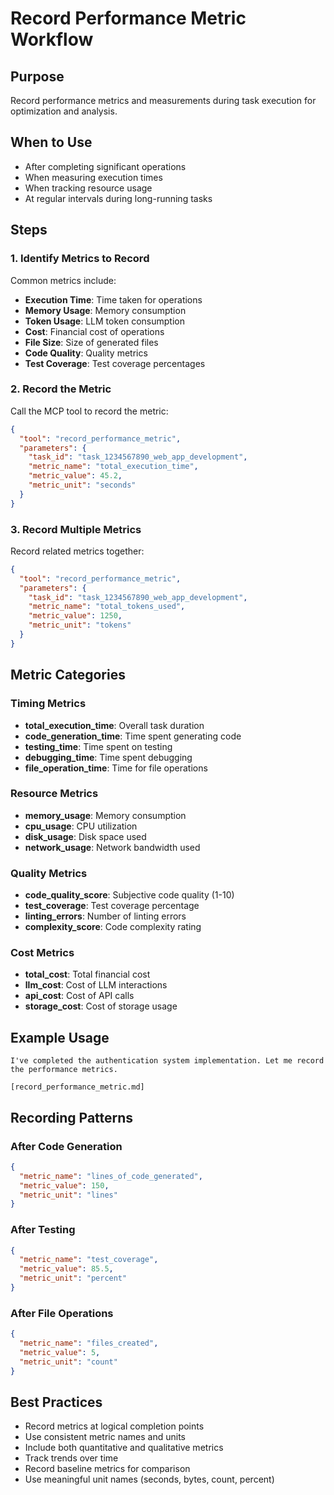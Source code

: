 # Record Performance Metric Workflow

## Purpose
Record performance metrics and measurements during task execution for optimization and analysis.

## When to Use
- After completing significant operations
- When measuring execution times
- When tracking resource usage
- At regular intervals during long-running tasks

## Steps

### 1. Identify Metrics to Record
Common metrics include:
- **Execution Time**: Time taken for operations
- **Memory Usage**: Memory consumption
- **Token Usage**: LLM token consumption
- **Cost**: Financial cost of operations
- **File Size**: Size of generated files
- **Code Quality**: Quality metrics
- **Test Coverage**: Test coverage percentages

### 2. Record the Metric
Call the MCP tool to record the metric:
```json
{
  "tool": "record_performance_metric",
  "parameters": {
    "task_id": "task_1234567890_web_app_development",
    "metric_name": "total_execution_time",
    "metric_value": 45.2,
    "metric_unit": "seconds"
  }
}
```

### 3. Record Multiple Metrics
Record related metrics together:
```json
{
  "tool": "record_performance_metric",
  "parameters": {
    "task_id": "task_1234567890_web_app_development",
    "metric_name": "total_tokens_used",
    "metric_value": 1250,
    "metric_unit": "tokens"
  }
}
```

## Metric Categories

### Timing Metrics
- **total_execution_time**: Overall task duration
- **code_generation_time**: Time spent generating code
- **testing_time**: Time spent on testing
- **debugging_time**: Time spent debugging
- **file_operation_time**: Time for file operations

### Resource Metrics
- **memory_usage**: Memory consumption
- **cpu_usage**: CPU utilization
- **disk_usage**: Disk space used
- **network_usage**: Network bandwidth used

### Quality Metrics
- **code_quality_score**: Subjective code quality (1-10)
- **test_coverage**: Test coverage percentage
- **linting_errors**: Number of linting errors
- **complexity_score**: Code complexity rating

### Cost Metrics
- **total_cost**: Total financial cost
- **llm_cost**: Cost of LLM interactions
- **api_cost**: Cost of API calls
- **storage_cost**: Cost of storage usage

## Example Usage
```
I've completed the authentication system implementation. Let me record the performance metrics.

[record_performance_metric.md]
```

## Recording Patterns

### After Code Generation
```json
{
  "metric_name": "lines_of_code_generated",
  "metric_value": 150,
  "metric_unit": "lines"
}
```

### After Testing
```json
{
  "metric_name": "test_coverage",
  "metric_value": 85.5,
  "metric_unit": "percent"
}
```

### After File Operations
```json
{
  "metric_name": "files_created",
  "metric_value": 5,
  "metric_unit": "count"
}
```

## Best Practices
- Record metrics at logical completion points
- Use consistent metric names and units
- Include both quantitative and qualitative metrics
- Track trends over time
- Record baseline metrics for comparison
- Use meaningful unit names (seconds, bytes, count, percent)